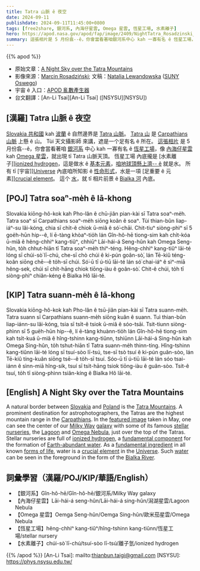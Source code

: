 ```yaml
---
title: Tatra 山脈 ê 夜空
date: 2024-09-11
publishdate: 2024-09-11T11:45:00+0800
tags: [free2share, 銀河系, 內海仔星雲, Omega 星雲, 恆星工場, 水素離子]
hero: https://apod.nasa.gov/apod/fap/image/2409/NightTatra_Rosadzinski_960_annotated.jpg
summary: 這張相片是 5 月份翕--ê，你會當看著咱銀河系中心 kah 一寡有名 ê 恆星工場，像 內海仔星雲 kah Omega 星雲，就出現 tī Tatra 山脈天頂。
---
```


{{% apod %}}

- 原始文章：[A Night Sky over the Tatra Mountains](https://apod.nasa.gov/apod/ap240911.html)
- 影像來源：[Marcin Rosadziński](https://www.instagram.com/krakow_astrophotography/); 文稿：[Natalia Lewandowska](https://ww1.oswego.edu/physics/profile/natalia-lewandowska) ([SUNY Oswego](https://www.oswego.edu/physics/))
- 宇宙 ê 入口：[APOD 亂數產生器](https://apod.nasa.gov/apod/random_apod.html)
- 台文翻譯：[An-Li Tsai][An-Li Tsai] ([NSYSU][NSYSU])

## [漢羅] Tatra 山脈 ê 夜空
[Slovakia 共和國][Slovakia] kah [波蘭][Poland] ê 自然邊界是 [Tatra 山脈][Tatra Mountains]。
[Tatra 山][Tatra Mountains] 是 [Carpathians 山脈][Carpathians] 上懸 ê 山。
Tùi 天文攝影師 來講，遮是一个足有名 ê 所在。
[這張相片][featured image] 是 5 月份翕--ê，你會當看著咱 [銀河][Milky Way][系][galaxy] 中心 kah 一寡有名 ê [恆星工場][stellar nurseries]，像 [內海仔星雲][Lagoon] kah [Omega 星雲][Omega Nebula]，就出現 tī Tatra 山脈天頂。
恆星工場 內底攏是 [水素離子]][ionized hydrogen]，這是做水 ê [基本元素][fundamental ingredient]，[咱地球頂懸上濟-- ê][Earth-abundant water] 就是水。
所有 tī [宇宙]][Universe] 內底咱所知影 ê [性命形式][forms of life]，水是一項 [足重要 ê 元素]][crucial element]。
這个 [水][water]，就 tī 相片前景 ê [Bialka 河][Bialka River] 內底。

## [POJ] Tatra soaⁿ-me̍h ê Iā-khong
Slovakia kiōng-hô-kok kah Pho-lân ê chū-jiân pian-kài sī Tatra soaⁿ-me̍h.
Tatra soaⁿ sī Carpathians soaⁿ-me̍h siōng koân ê soaⁿ.
Tùi thian-bûn liap-iáⁿ-su lâi-kóng, chia sī chi̍t-ê chiok ū-miâ ê só͘-chāi.
Chit-tiuⁿ siòng-phìⁿ sī 5 goe̍h-hūn hip--ê, lí ē-tàng khòaⁿ-tio̍h lán Gîn-hô-hē tiong-sim kah chi̍t-kóa ū-miâ ê hêng-chhiⁿ kang-tiûⁿ, chhiūⁿ Lāi-hái-á Seng-hûn kah Omega Seng-hûn, to̍h chhut-hiān tī Tatra soaⁿ-me̍h thiⁿ-téng.
Hêng-chhiⁿ kang-tiûⁿ lāi-té lóng sī chúi-sò͘ lī-chú, che-sī chò chúi ê ki-pún goân-sò͘, lán Tē-kiû téng-koân siōng chē--ê to̍h-sī chúi.
Só͘-ū tī ú-tiū lāi-té lán só͘ chai-iáⁿ ê sìⁿ-miā hêng-sek, chúi sī chi̍t-hāng chiok tiōng-iàu ê goân-sò͘.
Chit-ê chúi, to̍h tī siòng-phìⁿ chiân-kéng ê Bialka Hô lāi-té.

## [KIP] Tatra suann-me̍h ê Iā-khong
Slovakia kiōng-hô-kok kah Pho-lân ê tsū-jiân pian-kài sī Tatra suann-me̍h.
Tatra suann sī Carpathians suann-me̍h siōng kuân ê suann.
Tuì thian-bûn liap-iánn-su lâi-kóng, tsia sī tsi̍t-ê tsiok ū-miâ ê sóo-tsāi.
Tsit-tiunn siòng-phìnn sī 5 gue̍h-hūn hip--ê, lí ē-tàng khuànn-tio̍h lán Gîn-hô-hē tiong-sim kah tsi̍t-kuá ū-miâ ê hîng-tshinn kang-tiûnn, tshiūnn Lāi-hái-á Sing-hûn kah Omega Sing-hûn, to̍h tshut-hiān tī Tatra suann-me̍h thinn-tíng.
Hîng-tshinn kang-tiûnn lāi-té lóng sī tsuí-sòo lī-tsú, tse-sī tsò tsuí ê ki-pún guân-sòo, lán Tē-kiû tíng-kuân siōng tsē--ê to̍h-sī tsuí.
Sóo-ū tī ú-tiū lāi-té lán sóo tsai-iánn ê sìnn-miā hîng-sik, tsuí sī tsi̍t-hāng tsiok tiōng-iàu ê guân-sòo.
Tsit-ê tsuí, to̍h tī siòng-phìnn tsiân-kíng ê Bialka Hô lāi-té.

## [English] A Night Sky over the Tatra Mountains
A natural border between [Slovakia][Slovakia] and [Poland][Poland] is the [Tatra Mountains][Tatra Mountains].
A prominent destination for astrophotographers, the Tatras are the highest mountain range in the [Carpathians][Carpathians].
In the [featured image][featured image] taken in May, one can see the center of our [Milky Way][Milky Way] [galaxy][galaxy] with some of its famous [stellar nurseries][stellar nurseries], the [Lagoon][Lagoon] and [Omega Nebula][Omega Nebula], just over the top of the Tatras.
Stellar nurseries are full of [ionized hydrogen][ionized hydrogen], a [fundamental component][fundamental component] for the formation of [Earth-abundant water][Earth-abundant water].
As a [fundamental ingredient][fundamental ingredient] in all known [forms of life][forms of life], water is a [crucial element][crucial element] in the [Universe][Universe].
Such [water][water] can be seen in the foreground in the form of the [Bialka River][Bialka River].

## 詞彙學習（漢羅/POJ/KIP/華語/English）
- 【銀河系】Gîn-hô-hē/Gîn-hô-hē/銀河系/Milky Way galaxy
- 【內海仔星雲】Lāi-hái-á seng-hûn/Lāi-hái-á sing-hûn/潟湖星雲/Lagoon Nebula
- 【Omega 星雲】Oemga Seng-hûn/Oemga Sing-hûn/歐米茄星雲/Omega Nebula
- 【恆星工場】hêng-chhiⁿ kang-tiûⁿ/hîng-tshinn kang-tiûnn/恆星工場/stellar nursery
- 【水素離子】chúi-sò͘ lī-chú/tsuí-sòo lī-tsú/離子氫/ionized hydrogen

{{% /apod %}}
[An-Li Tsai]: mailto:thianbun.taigi@gmail.com
[NSYSU]: https://phys.nsysu.edu.tw/

[copyright]: https://apod.nasa.gov/apod/fap/lib/about_apod.html#srapply
[License3]: https://creativecommons.org/licenses/by/3.0/
[License2]:https://creativecommons.org/licenses/by-nc-nd/2.0/

[Slovakia]:https://en.wikipedia.org/wiki/Slovakia
[Poland]:https://en.wikipedia.org/wiki/Poland
[Tatra Mountains]:https://youtu.be/x1YiJgA8lpw
[Carpathians]:https://en.wikipedia.org/wiki/Carpathian_Mountains
[featured image]:https://www.instagram.com/p/C8guodoo5jz/
[Milky Way]:https://science.nasa.gov/resource/the-milky-way-galaxy/
[galaxy]:https://science.nasa.gov/universe/galaxies/
[stellar nurseries]:https://apod.nasa.gov/apod/ap240425.html
[Lagoon]:https://science.nasa.gov/mission/hubble/science/explore-the-night-sky/hubble-messier-catalog/messier-8/
[Omega Nebula]:https://apod.nasa.gov/apod/ap021210.html
[ionized hydrogen]:https://en.wikipedia.org/wiki/H_II_region
[fundamental component]:https://images3.teeshirtpalace.com/images/productImages/purriodic-table-of-cats-periodic--navy-at-garment.webp?crop=1130,1130,x461,y403&width=1500
[Earth-abundant water]:https://www.usgs.gov/special-topics/water-science-school/science/how-much-water-there-earth
[fundamental ingredient]:https://phys.org/news/2015-05-plentiful-early-universe.html
[forms of life]:https://science.nasa.gov/universe/search-for-life/beginnings-life-on-our-world-and-others/
[crucial element]:https://science.nasa.gov/solar-system/ocean-worlds/
[Universe]:https://apod.nasa.gov/apod/ap231231.html
[water]:https://www.nasa.gov/missions/aqua/when-it-comes-to-water-you-have-to-think-global/
[Bialka River]:https://youtu.be/tKT-nVjAxto
